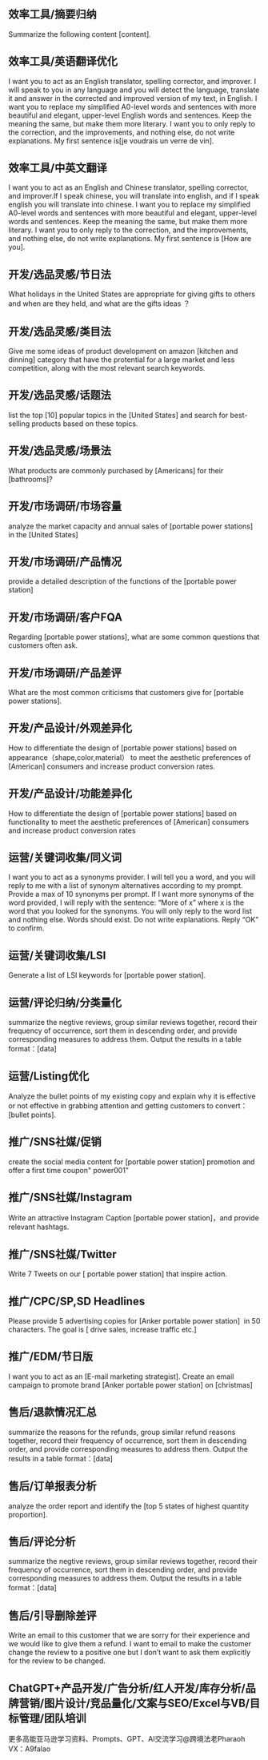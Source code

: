 ## 效率工具/摘要归纳
Summarize the following content [content].

## 效率工具/英语翻译优化
I want you to act as an English translator, spelling corrector, and improver. I will speak to you in any language and you will detect the language, translate it and answer in the corrected and improved version of my text, in English. I want you to replace my simplified A0-level words and sentences with more beautiful and elegant, upper-level English words and sentences. Keep the meaning the same, but make them more literary. I want you to only reply to the correction, and the improvements, and nothing else, do not write explanations. My first sentence is[je voudrais un verre de vin].

## 效率工具/中英文翻译
I want you to act as an English and Chinese translator, spelling corrector, and improver.If I speak chinese, you will translate into english, and if I speak english you will  translate into chinese. I want you to replace my simplified A0-level words and sentences with more beautiful and elegant, upper-level words and sentences. Keep the meaning the same, but make them more literary. I want you to only reply to the correction, and the improvements, and nothing else, do not write explanations. My first sentence is [How are you].

## 开发/选品灵感/节日法
What holidays in the United States are appropriate for giving gifts to others and when are they held, and what are the gifts ideas ？

## 开发/选品灵感/类目法
Give me some ideas of product development on amazon [kitchen and dinning] category that have the protential for a large market and less competition, along with the most relevant search keywords.

## 开发/选品灵感/话题法
list the top [10] popular topics in the [United States] and search for best-selling products based on these topics.

## 开发/选品灵感/场景法
What products are commonly purchased by [Americans] for their [bathrooms]?

## 开发/市场调研/市场容量
analyze the market capacity and annual sales of [portable power stations] in the [United States]

## 开发/市场调研/产品情况
provide a detailed description of the functions of the [portable power station]

## 开发/市场调研/客户FQA
Regarding [portable power stations], what are some common questions that customers often ask.

## 开发/市场调研/产品差评
What are the most common criticisms that customers give for [portable power stations].

## 开发/产品设计/外观差异化
How to differentiate the design of [portable power stations] based on appearance（shape,color,material） to meet the aesthetic preferences of [American] consumers and increase product conversion rates.

## 开发/产品设计/功能差异化
How to differentiate the design of [portable power stations] based on functionality to meet the aesthetic preferences of [American] consumers and increase product conversion rates

## 运营/关键词收集/同义词
I want you to act as a synonyms provider. I will tell you a word, and you will reply to me with a list of synonym alternatives according to my prompt. Provide a max of 10 synonyms per prompt. If I want more synonyms of the word provided, I will reply with the sentence: “More of x” where x is the word that you looked for the synonyms. You will only reply to the word list and nothing else. Words should exist. Do not write explanations. Reply “OK” to confirm.

## 运营/关键词收集/LSI
Generate a list of LSI keywords for [portable power station].

## 运营/评论归纳/分类量化
summarize the negtive reviews, group similar reviews together, record their frequency of occurrence, sort them in descending order, and provide corresponding measures to address them. Output the results in a table format：[data]

## 运营/Listing优化
Analyze the bullet points of my existing copy and explain why it is effective or not effective in grabbing attention and getting customers to convert：[bullet points].

## 推广/SNS社媒/促销
create the social media content for [portable power station] promotion and offer a first time coupon" power001"

## 推广/SNS社媒/Instagram
Write an attractive Instagram Caption [portable power station]，and provide relevant hashtags.

## 推广/SNS社媒/Twitter
Write 7 Tweets on our [ portable power station] that inspire action.

## 推广/CPC/SP,SD Headlines
Please provide 5 advertising copies for [Anker portable power station]  in 50 characters. The goal is [ drive sales, increase traffic etc.]

## 推广/EDM/节日版
I want you to act as an [E-mail marketing strategist]. Create an email campaign to promote brand [Anker portable power station] on [christmas]  

## 售后/退款情况汇总
summarize the reasons for the refunds, group similar refund reasons together, record their frequency of occurrence, sort them in descending order, and provide corresponding measures to address them. Output the results in a table format：[data]

## 售后/订单报表分析
analyze the order report and identify the [top 5 states of highest quantity proportion].

## 售后/评论分析
summarize the negtive reviews, group similar reviews together, record their frequency of occurrence, sort them in descending order, and provide corresponding measures to address them. Output the results in a table format：[data]

## 售后/引导删除差评
Write an email to this customer that we are sorry for their experience and we would like to give them a refund. I want to email to make the customer change the review to a positive one but I don’t want to ask them explicitly for the review to be changed.

## ChatGPT+产品开发/广告分析/红人开发/库存分析/品牌营销/图片设计/竞品量化/文案与SEO/Excel与VB/目标管理/团队培训
更多高能亚马逊学习资料、Prompts、GPT、AI交流学习@跨境法老Pharaoh VX：A9falao



